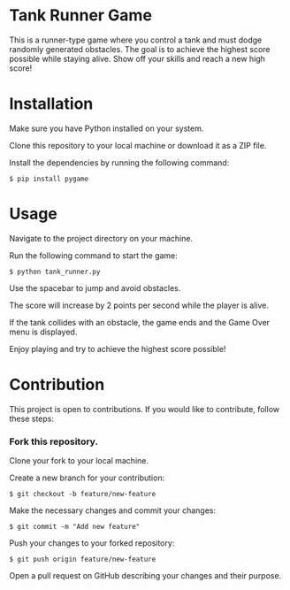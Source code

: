 # Tank Runner Game
This is a runner-type game where you control a tank and must dodge randomly generated obstacles. The goal is to achieve the highest score possible while staying alive. Show off your skills and reach a new high score!

# Installation
Make sure you have Python installed on your system.

Clone this repository to your local machine or download it as a ZIP file.

Install the dependencies by running the following command:

`$ pip install pygame`

# Usage
Navigate to the project directory on your machine.

Run the following command to start the game:

`$ python tank_runner.py`

Use the spacebar to jump and avoid obstacles.

The score will increase by 2 points per second while the player is alive.

If the tank collides with an obstacle, the game ends and the Game Over menu is displayed.

Enjoy playing and try to achieve the highest score possible!

# Contribution
This project is open to contributions. If you would like to contribute, follow these steps:

  ### Fork this repository.
Clone your fork to your local machine.

Create a new branch for your contribution:

`$ git checkout -b feature/new-feature`

Make the necessary changes and commit your changes:

`$ git commit -m "Add new feature"`

Push your changes to your forked repository:

`$ git push origin feature/new-feature`

Open a pull request on GitHub describing your changes and their purpose.
